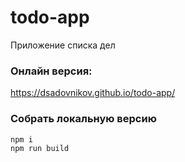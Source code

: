 # todo-app

Приложение списка дел

### Онлайн версия:

https://dsadovnikov.github.io/todo-app/

### Собрать локальную версию

```
npm i
npm run build
```
